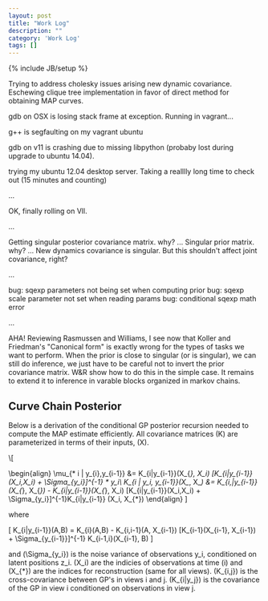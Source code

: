 ```yaml
---
layout: post
title: "Work Log"
description: ""
category: 'Work Log'
tags: []
---
```

{% include JB/setup %}

Trying to address cholesky issues arising new dynamic covariance.  Eschewing clique tree implementation in favor of direct method for obtaining MAP curves.

gdb on OSX is losing stack frame at exception.  Running in vagrant...

g++ is segfaulting on my vagrant ubuntu

gdb on v11 is crashing due to missing libpython (probaby lost during upgrade to ubuntu 14.04).  

trying my ubuntu 12.04 desktop server.  Taking a realllly long time to check out (15 minutes and counting)

...

OK, finally rolling on Vll.  

...

Getting singular posterior covariance matrix.  why?  ... Singular prior matrix.  why? ...  New dynamics covariance is singular.  But this shouldn't affect joint covariance, right?

...

bug: sqexp parameters not being set when computing prior
bug: sqexp scale parameter not set when reading params
bug: conditional sqexp math error

...

AHA!  Reviewing Rasmussen and Williams, I see now that Koller and Friedman's "Canonical form" is exactly wrong for the types of tasks we want to perform.  When the prior is close to singular (or is singular), we can still do inference, we just have to be careful not to invert the prior covariance matrix.  W&R show how to do this in the simple case.  It remains to extend it to inference in varable blocks organized in markov chains.  


Curve Chain Posterior
-------------------

Below is a derivation of the conditional GP posterior recursion needed to compute the MAP estimate efficiently.  All covariance matrices \(K\) are parameterized in terms of their inputs, \(X\).

<div>
\[

\begin{align}
\mu_{* i | y_{i},y_{i-1}} &= K_{i|y_{i-1}}(X_{*}, X_i) [K_{i|y_{i-1}}(X_i,X_i) + \Sigma_{y_i}]^{-1} * y_i\\
K_{i | y_i, y_{i-1}}(X_*, X_*) &= K_{i\,|y_{i-1}}(X_{*}, X_{*}) - K_{i|y_{i-1}}(X_{*}, X_i) [K_{i|y_{i-1}}(X_i,X_i) + \Sigma_{y_i}]^{-1}K_{i|y_{i-1}} (X_i, X_{*})
\end{align}
  \]

  where 

  \[
  K_{i|y_{i-1}}(A,B) = K_{i}(A,B) - K_{i,i-1}(A, X_{i-1}) [K_{i-1}(X_{i-1}, X_{i-1}) + \Sigma_{y_{i-1}}]^{-1} K_{i-1,i}(X_{i-1}, B)
  \]

  and \(\Sigma_{y_i}\) is the noise variance of observations y_i, conditioned on latent positions z_i.  \(X_i\) are the indicies of observations at time \(i\) and \(X_{*}\) are the indices for reconstruction (same for all views).  \(K_{i,j}\) is the cross-covariance between GP's in views i and j.  \(K_{i|y_j}\) is the covariance of the GP in view i conditioned on observations in view j.  

</div>

